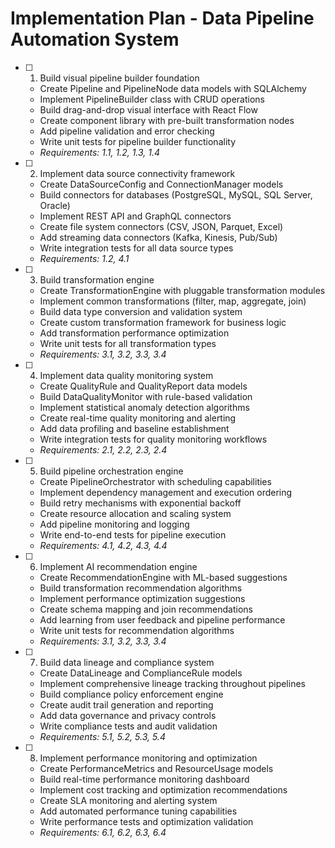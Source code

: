 # Implementation Plan - Data Pipeline Automation System

- [ ] 1. Build visual pipeline builder foundation
  - Create Pipeline and PipelineNode data models with SQLAlchemy
  - Implement PipelineBuilder class with CRUD operations
  - Build drag-and-drop visual interface with React Flow
  - Create component library with pre-built transformation nodes
  - Add pipeline validation and error checking
  - Write unit tests for pipeline builder functionality
  - _Requirements: 1.1, 1.2, 1.3, 1.4_

- [ ] 2. Implement data source connectivity framework
  - Create DataSourceConfig and ConnectionManager models
  - Build connectors for databases (PostgreSQL, MySQL, SQL Server, Oracle)
  - Implement REST API and GraphQL connectors
  - Create file system connectors (CSV, JSON, Parquet, Excel)
  - Add streaming data connectors (Kafka, Kinesis, Pub/Sub)
  - Write integration tests for all data source types
  - _Requirements: 1.2, 4.1_

- [ ] 3. Build transformation engine
  - Create TransformationEngine with pluggable transformation modules
  - Implement common transformations (filter, map, aggregate, join)
  - Build data type conversion and validation system
  - Create custom transformation framework for business logic
  - Add transformation performance optimization
  - Write unit tests for all transformation types
  - _Requirements: 3.1, 3.2, 3.3, 3.4_

- [ ] 4. Implement data quality monitoring system
  - Create QualityRule and QualityReport data models
  - Build DataQualityMonitor with rule-based validation
  - Implement statistical anomaly detection algorithms
  - Create real-time quality monitoring and alerting
  - Add data profiling and baseline establishment
  - Write integration tests for quality monitoring workflows
  - _Requirements: 2.1, 2.2, 2.3, 2.4_

- [ ] 5. Build pipeline orchestration engine
  - Create PipelineOrchestrator with scheduling capabilities
  - Implement dependency management and execution ordering
  - Build retry mechanisms with exponential backoff
  - Create resource allocation and scaling system
  - Add pipeline monitoring and logging
  - Write end-to-end tests for pipeline execution
  - _Requirements: 4.1, 4.2, 4.3, 4.4_

- [ ] 6. Implement AI recommendation engine
  - Create RecommendationEngine with ML-based suggestions
  - Build transformation recommendation algorithms
  - Implement performance optimization suggestions
  - Create schema mapping and join recommendations
  - Add learning from user feedback and pipeline performance
  - Write unit tests for recommendation algorithms
  - _Requirements: 3.1, 3.2, 3.3, 3.4_

- [ ] 7. Build data lineage and compliance system
  - Create DataLineage and ComplianceRule models
  - Implement comprehensive lineage tracking throughout pipelines
  - Build compliance policy enforcement engine
  - Create audit trail generation and reporting
  - Add data governance and privacy controls
  - Write compliance tests and audit validation
  - _Requirements: 5.1, 5.2, 5.3, 5.4_

- [ ] 8. Implement performance monitoring and optimization
  - Create PerformanceMetrics and ResourceUsage models
  - Build real-time performance monitoring dashboard
  - Implement cost tracking and optimization recommendations
  - Create SLA monitoring and alerting system
  - Add automated performance tuning capabilities
  - Write performance tests and optimization validation
  - _Requirements: 6.1, 6.2, 6.3, 6.4_